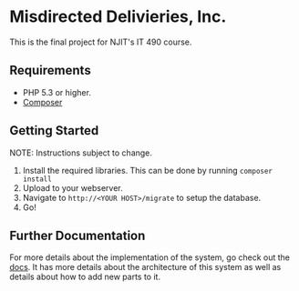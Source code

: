 # Misdirected Delivieries, Inc.

This is the final project for NJIT's IT 490 course.

## Requirements

- PHP 5.3 or higher.
- [Composer](http://getcomposer.org/)

## Getting Started

NOTE: Instructions subject to change.

1. Install the required libraries. This can be done by running `composer install`
2. Upload to your webserver.
3. Navigate to `http://<YOUR HOST>/migrate` to setup the database.
4. Go!

## Further Documentation

For more details about the implementation of the system, go check out the [docs](docs/). It has more details about the architecture of this system as well as details about how to add new parts to it.